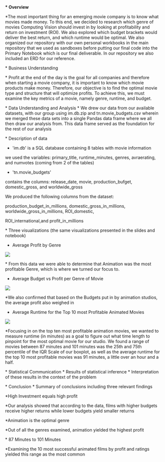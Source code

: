 **\* Overview**

\*The most important thing for an emerging movie company is to know what movies made money. To this end, we decided to research which genre of movies Computing Vision should invest in by looking at profitability and return on investment (ROI). We also explored which budget brackets would deliver the best return, and which runtime would be optimal. We also organized our repository with our own personal workbooks in the main repository that we used as sandboxes before putting our final code into the Primary Notebook which is our final deliverable. In our repository we also included an ERD for our reference.

\* Business Understanding

\* Profit at the end of the day is the goal for all companies and therefore when starting a movie company, it is important to know which movie products make money. Therefore, our objective is to find the optimal movie type and structure that will optimize profits. To achieve this, we must examine the key metrics of a movie, namely genre, runtime, and budget.

\* Data Understanding and Analysis
 \* We drew our data from our available datasets, with our group using im.db.zip and tn.movie\_budgets.csv wherein we merged these data sets into a single Pandas data frame where we all then draw our analysis from. This data frame served as the foundation for the rest of our analysis

\* Description of data

- 'im.db' is a SQL database containing 8 tables with movie information

we used the variables: primary\_title, runtime\_minutes, genres, avraerating, and numvotes (coming from 2 of the tables)

- 'tn.movie\_budgets'

contains the columns: release\_date, movie, production\_bufget, domestic\_gross, and worldwide\_gross

We produced the following columns from the dataset:

production\_budget\_in\_millions, domestic\_gross\_in\_millions, worldwide\_gross\_in\_millions, ROI\_domestic,

ROI\_international,and profit\_in\_millions

\* Three visualizations (the same visualizations presented in the slides and notebook)

- Average Profit by Genre

![](RackMultipart20221027-1-caept_html_5b70293c6b29f28d.png)

\* From this data we were able to determine that Animation was the most profitable Genre, which is where we turned our focus to.

- Average Budget vs Profit per Genre of Movie

![](RackMultipart20221027-1-caept_html_f99c0e90b90db9e8.png)

\*We also confirmed that based on the Budgets put in by animation studios, the average profit also weighed in

- Average Runtime for the Top 10 most Profitable Animated Movies

![](RackMultipart20221027-1-caept_html_86cdeefa05ab5016.png)

\*Focusing in on the top ten most profitable animation movies, we wanted to measure runtime (in minutes) as a goal to figure out what time length to pinpoint for the most optimal movie for our studio. We found a range of movies between 87 minutes and 101 minutes was the 25th and 75th percentile of the IQR Scale of our boxplot, as well as the average runtime for the top 10 most profitable movies was 91 minutes, a little over an hour and a half.

\* Statistical Communication
 \* Results of statistical inference
 \* Interpretation of these results in the context of the problem

\* Conclusion
 \* Summary of conclusions including three relevant findings

\*High Investment equals high profit

\*Our analysis showed that according to the data, films with higher budgets receive higher returns while lower budgets yield smaller returns

\*Animation is the optimal genre

\*Out of all the genres examined, animation yielded the highest profit

\* 87 Minutes to 101 Minutes

\*Examining the 10 most successful animated films by profit and ratings yielded this range as the most common 